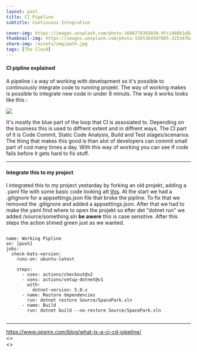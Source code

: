 ```yaml
---
layout: post
title: CI Pipeline
subtitle: Continuous Integration

cover-img: https://images.unsplash.com/photo-1606778303039-9fc1488b1d8a?ixlib=rb-1.2.1&ixid=MnwxMjA3fDB8MHxwaG90by1wYWdlfHx8fGVufDB8fHx8&auto=format&fit=crop&w=1050&q=80
thumbnail-img: https://images.unsplash.com/photo-1565364507085-325347bae748?ixid=MnwxMjA3fDB8MHxwaG90by1yZWxhdGVkfDExfHx8ZW58MHx8fHw%3D&ixlib=rb-1.2.1&auto=format&fit=crop&w=500&q=60
share-img: /assets/img/path.jpg
tags: [The Cloud]
---
```


#### CI pipline explained
A pipeline i a way of working with development so it's possible to continuously integrate code to running projekt. The way of working makes is possible to integrate new code in under 8 minuts. The way it works looks like this :

![](https://devblog.axway.com/wp-content/uploads/Automation_Loop.png)

It's mostly the blue part of the loop that CI is assosiated to. Depending on the business this is used to diffrent extent and in diffrent ways. 
The CI part of it is Code Commit, Static Code Analysis, Build and Test stages/scenarios. The thing that makes this good is than alot of developers can commit small part of cod many times a day. With this way of working you can see if code fails before it gets hard to fix stuff.

__________________________________________

#### Integrate this to my project

I integrated this to my project yestarday by forking an old projekt, adding a .yaml file with some basic code looking att [this](https://docs.github.com/en/actions/learn-github-actions/understanding-github-actions).
At the start we had a .gitignore for a appsettings.json file that broke the pipline. To fix that we removed the .gitignore and added a appsettings.json. After that we had to make the yaml find where to open the projekt so efter det "dotnet run" we added /source/something.sln **be awere** this is case sensitive. After this steps the action shined green just as we wanted.

```

name: Working Pipline  
on: [push]
jobs:
  check-bats-version:
    runs-on: ubuntu-latest

    steps:
      - uses: actions/checkout@v2
      - uses: actions/setup-dotnet@v1
        with:
          dotnet-version: 5.0.x
      - name: Restore dependencies
        run: dotnet restore Source/SpacePark.sln   
      - name: Build
        run: dotnet build --no-restore Source/SpacePark.sln
  
```

_______________________________________________________________________
<https://www.opsmx.com/blog/what-is-a-ci-cd-pipeline/>    
<>  
<>